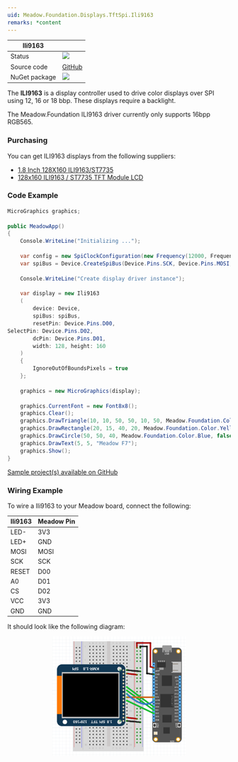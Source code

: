 ```yaml
---
uid: Meadow.Foundation.Displays.TftSpi.Ili9163
remarks: *content
---
```


| Ili9163 | |
|--------|--------|
| Status | <img src="https://img.shields.io/badge/Working-brightgreen" style="width: auto; height: -webkit-fill-available;" /> |
| Source code | [GitHub](https://github.com/WildernessLabs/Meadow.Foundation/tree/master/Source/Meadow.Foundation.Peripherals/Displays.TftSpi.Ili9163) |
| NuGet package | <a href="https://www.nuget.org/packages/Meadow.Foundation.Displays.TftSpi/" target="_blank"><img src="https://img.shields.io/nuget/v/Meadow.Foundation.Displays.TftSpi.svg?label=Meadow.Foundation.Displays.TftSpi" /></a> |

The **ILI9163** is a display controller used to drive color displays over SPI using 12, 16 or 18 bbp. These displays require a backlight.

The Meadow.Foundation ILI9163 driver currently only supports 16bpp RGB565.

### Purchasing

You can get ILI9163 displays from the following suppliers:

* [1.8 Inch 128X160 ILI9163/ST7735](https://www.ebay.com/itm/1-8-Inch-128X160-Ili9163-ST7735-TFT-LCD-Module-With-PCB-Baseboard-SPI-Serial-Por/123860977338?hash=item1cd6b086ba:g:jWAAAOSwvdxdQ~qo)
* [128x160 ILI9163 / ST7735 TFT Module LCD](https://www.amazon.fr/ILS-Pouces-128x160-ILI9163-Plinthe/dp/B07M7DWWD5)

### Code Example

```csharp
MicroGraphics graphics;

public MeadowApp()
{
    Console.WriteLine("Initializing ...");

    var config = new SpiClockConfiguration(new Frequency(12000, Frequency.UnitType.Kilohertz), SpiClockConfiguration.Mode.Mode0);
    var spiBus = Device.CreateSpiBus(Device.Pins.SCK, Device.Pins.MOSI, Device.Pins.MISO, config);

    Console.WriteLine("Create display driver instance");

    var display = new Ili9163
    (
        device: Device, 
        spiBus: spiBus,
        resetPin: Device.Pins.D00,
SelectPin: Device.Pins.D02,
        dcPin: Device.Pins.D01,
        width: 128, height: 160
    )
    {
        IgnoreOutOfBoundsPixels = true
    };

    graphics = new MicroGraphics(display);

    graphics.CurrentFont = new Font8x8();
    graphics.Clear();
    graphics.DrawTriangle(10, 10, 50, 50, 10, 50, Meadow.Foundation.Color.Red);
    graphics.DrawRectangle(20, 15, 40, 20, Meadow.Foundation.Color.Yellow, false);
    graphics.DrawCircle(50, 50, 40, Meadow.Foundation.Color.Blue, false);
    graphics.DrawText(5, 5, "Meadow F7");
    graphics.Show();
}

```

[Sample project(s) available on GitHub](https://github.com/WildernessLabs/Meadow.Foundation/tree/master/Source/Meadow.Foundation.Peripherals/Displays.TftSpi.Ili9163/Samples/Displays.TftSpi.Ili9163_Sample)

### Wiring Example

 To wire a Ili9163 to your Meadow board, connect the following:

| Ili9163 | Meadow Pin |
|---------|------------|
| LED-    | 3V3        |
| LED+    | GND        |
| MOSI    | MOSI       |
| SCK     | SCK        |
| RESET   | D00        |
| A0      | D01        |
| CS      | D02        |
| VCC     | 3V3        |
| GND     | GND        |

It should look like the following diagram:

<img src="../../API_Assets/Meadow.Foundation.Displays.Tft.Ili9163/Ili9163_Fritzing.png" 
    style="width: 60%; display: block; margin-left: auto; margin-right: auto;" />




